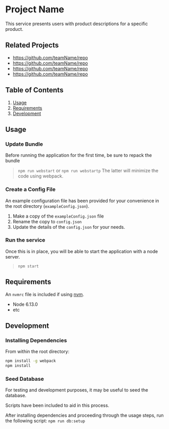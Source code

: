# Project Name

This service presents users with product descriptions for a specific product. 

## Related Projects

  - https://github.com/teamName/repo
  - https://github.com/teamName/repo
  - https://github.com/teamName/repo
  - https://github.com/teamName/repo

## Table of Contents

1. [Usage](#Usage)
1. [Requirements](#requirements)
1. [Development](#development)

## Usage

### Update Bundle
Before running the application for the first time, be sure to repack the bundle
> `npm run webstart` or
> `npm run webstartp`
The latter will minimize the code using webpack.

### Create a Config File
An example configuration file has been provided for your convenience in the root directory (`exampleConfig.json`).

1. Make a copy of the `exampleConfig.json` file
2. Rename the copy to `config.json`
3. Update the details of the `config.json` for your needs.

### Run the service
Once this is in place, you will be able to start the application with a node server.
> `npm start`

## Requirements

An `nvmrc` file is included if using [nvm](https://github.com/creationix/nvm).

- Node 6.13.0
- etc

## Development

### Installing Dependencies

From within the root directory:

```sh
npm install -g webpack
npm install
```
### Seed Database

For testing and development purposes, it may be useful to seed the database.

Scripts have been included to aid in this process.

After installing dependencies and proceeding through the usage steps, run the following script: `npm run db:setup`


